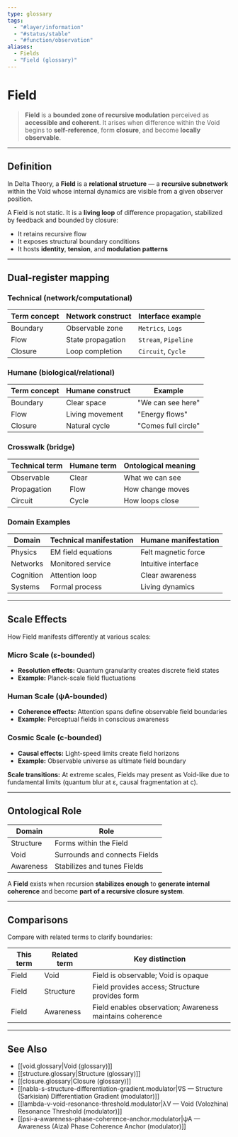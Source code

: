 ```yaml
---
type: glossary
tags:
  - "#layer/information"
  - "#status/stable"
  - "#function/observation"
aliases:
  - Fields
  - "Field (glossary)"
---
```


# Field

> **Field** is a **bounded zone of recursive modulation** perceived as **accessible and coherent**.
> It arises when difference within the Void begins to **self-reference**, form **closure**, and become **locally observable**.

---

## Definition

In Delta Theory, a **Field** is a **relational structure** — a **recursive subnetwork** within the Void whose internal dynamics are visible from a given observer position.

A Field is not static. It is a **living loop** of difference propagation, stabilized by feedback and bounded by closure:
- It retains recursive flow
- It exposes structural boundary conditions
- It hosts **identity**, **tension**, and **modulation patterns**

---

## Dual‑register mapping

### Technical (network/computational)

| Term concept | Network construct | Interface example |
|-------------|------------------|-------------------|
| Boundary | Observable zone | `Metrics`, `Logs` |
| Flow | State propagation | `Stream`, `Pipeline` |
| Closure | Loop completion | `Circuit`, `Cycle` |

### Humane (biological/relational)

| Term concept | Humane construct | Example |
|-------------|------------------|----------|
| Boundary | Clear space | "We can see here" |
| Flow | Living movement | "Energy flows" |
| Closure | Natural cycle | "Comes full circle" |

### Crosswalk (bridge)

| Technical term | Humane term | Ontological meaning |
|---------------|-------------|-------------------|
| Observable | Clear | What we can see |
| Propagation | Flow | How change moves |
| Circuit | Cycle | How loops close |

### Domain Examples

| Domain | Technical manifestation | Humane manifestation |
|--------|------------------------|---------------------|
| Physics | EM field equations | Felt magnetic force |
| Networks | Monitored service | Intuitive interface |
| Cognition | Attention loop | Clear awareness |
| Systems | Formal process | Living dynamics |

---

## Scale Effects

How Field manifests differently at various scales:

### Micro Scale (ε-bounded)
- **Resolution effects:** Quantum granularity creates discrete field states
- **Example:** Planck-scale field fluctuations

### Human Scale (ψA-bounded)
- **Coherence effects:** Attention spans define observable field boundaries
- **Example:** Perceptual fields in conscious awareness

### Cosmic Scale (c-bounded)
- **Causal effects:** Light-speed limits create field horizons
- **Example:** Observable universe as ultimate field boundary

**Scale transitions:** At extreme scales, Fields may present as Void-like due to fundamental limits (quantum blur at ε, causal fragmentation at c).

---

## Ontological Role

| Domain | Role |
|--------|------|
| Structure | Forms within the Field |
| Void | Surrounds and connects Fields |
| Awareness | Stabilizes and tunes Fields |

A **Field** exists when recursion **stabilizes enough** to **generate internal coherence** and become **part of a recursive closure system**.

---

## Comparisons

Compare with related terms to clarify boundaries:

| This term | Related term | Key distinction |
|-----------|-------------|----------------|
| Field | Void | Field is observable; Void is opaque |
| Field | Structure | Field provides access; Structure provides form |
| Field | Awareness | Field enables observation; Awareness maintains coherence |

---

## See Also

- [[void.glossary|Void (glossary)]]
- [[structure.glossary|Structure (glossary)]]
- [[closure.glossary|Closure (glossary)]]
- [[nabla-s-structure-differentiation-gradient.modulator|∇S — Structure (Sarkisian) Differentiation Gradient (modulator)]]
- [[lambda-v-void-resonance-threshold.modulator|λV — Void (Volozhina) Resonance Threshold (modulator)]]
- [[psi-a-awareness-phase-coherence-anchor.modulator|ψA — Awareness (Aiza) Phase Coherence Anchor (modulator)]]